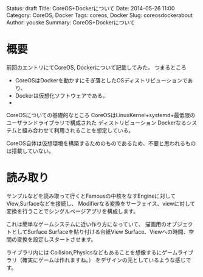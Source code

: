 Status: draft
Title: CoreOS+Dockerについて
Date: 2014-05-26 11:00
Category: CoreOS, Docker
Tags: coreos, Docker
Slug: coreosdockerabout
Author: youske
Summary: CoreOS+Dockerについて

# 概要
前回のエントリにてCoreOS, Dockerについて記載してみた。
つまるところ
* CoreOSはDockerを動かすにそぎ落としたOSディストリビューションであり、
* Dockerは仮想化ソフトウェアである。
* 



CoreOSについての基礎的なところ
CoreOSはLinuxKernel+systemd+最低限のユーザランドライブラリで構成された
ディストリビューション
Dockerなるシステムと組み合わせて利用されることを想定している。

CoreOS自体は仮想環境を構築するためのものであるため、不要と思われるものは搭載していない。


# 読み取り
サンプルなどを読み取って行くとFamousの中核をなすEngineに対してView,Surfaceなどを接続し、
Modifierなる変換をサーフェイス、viewに対して変換を行うことでシングルページアプリを構成します。

これは簡単なゲームシステムに近い作り方になっていて、
描画用のオブジェクトとしてSurface
Surfaceを貼り付ける台紙View
Surface、Viewへの時間、空間の変換を設定しスタートさせます。

ライブラリ内には
Collision,Physicsなどもあることを想像するにゲームライブラリ（確実にゲームは作れますね。）
をデザインの元としているような感じです。





